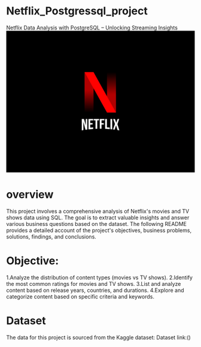 # Netflix_Postgressql_project
Netflix Data Analysis with PostgreSQL – Unlocking Streaming Insights 
![netflix_logo](https://raw.githubusercontent.com/krutika123-ak/Netflix_Postgressql_project/refs/heads/main/netflix%20logo.webp)
# overview
This project involves a comprehensive analysis of Netflix's movies and TV shows data using SQL. The goal is to extract valuable insights and answer various business questions based on the dataset. The following README provides a detailed account of the project's objectives, business problems, solutions, findings, and conclusions.


# Objective:
1.Analyze the distribution of content types (movies vs TV shows).
2.Identify the most common ratings for movies and TV shows.
3.List and analyze content based on release years, countries, and durations.
4.Explore and categorize content based on specific criteria and keywords.
# Dataset
The data for this project is sourced from the Kaggle dataset:
Dataset link:()

